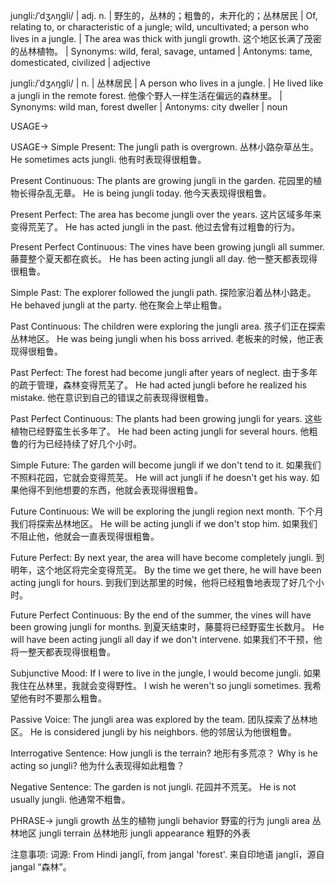 jungli:/ˈdʒʌŋɡli/ | adj. n. | 野生的，丛林的；粗鲁的，未开化的；丛林居民 | Of, relating to, or characteristic of a jungle; wild, uncultivated; a person who lives in a jungle. |  The area was thick with jungli growth. 这个地区长满了茂密的丛林植物。 | Synonyms: wild, feral, savage, untamed | Antonyms: tame, domesticated, civilized | adjective

jungli:/ˈdʒʌŋɡli/ | n. | 丛林居民 | A person who lives in a jungle. | He lived like a jungli in the remote forest. 他像个野人一样生活在偏远的森林里。 | Synonyms: wild man, forest dweller | Antonyms: city dweller | noun


USAGE->

USAGE->
Simple Present:
The jungli path is overgrown.  丛林小路杂草丛生。
He sometimes acts jungli. 他有时表现得很粗鲁。


Present Continuous:
The plants are growing jungli in the garden.  花园里的植物长得杂乱无章。
He is being jungli today. 他今天表现得很粗鲁。


Present Perfect:
The area has become jungli over the years.  这片区域多年来变得荒芜了。
He has acted jungli in the past.  他过去曾有过粗鲁的行为。



Present Perfect Continuous:
The vines have been growing jungli all summer.  藤蔓整个夏天都在疯长。
He has been acting jungli all day. 他一整天都表现得很粗鲁。


Simple Past:
The explorer followed the jungli path. 探险家沿着丛林小路走。
He behaved jungli at the party. 他在聚会上举止粗鲁。



Past Continuous:
The children were exploring the jungli area. 孩子们正在探索丛林地区。
He was being jungli when his boss arrived.  老板来的时候，他正表现得很粗鲁。



Past Perfect:
The forest had become jungli after years of neglect.  由于多年的疏于管理，森林变得荒芜了。
He had acted jungli before he realized his mistake. 他在意识到自己的错误之前表现得很粗鲁。


Past Perfect Continuous:
The plants had been growing jungli for years.  这些植物已经野蛮生长多年了。
He had been acting jungli for several hours.  他粗鲁的行为已经持续了好几个小时。


Simple Future:
The garden will become jungli if we don't tend to it. 如果我们不照料花园，它就会变得荒芜。
He will act jungli if he doesn't get his way.  如果他得不到他想要的东西，他就会表现得很粗鲁。



Future Continuous:
We will be exploring the jungli region next month. 下个月我们将探索丛林地区。
He will be acting jungli if we don't stop him.  如果我们不阻止他，他就会一直表现得很粗鲁。



Future Perfect:
By next year, the area will have become completely jungli. 到明年，这个地区将完全变得荒芜。
By the time we get there, he will have been acting jungli for hours. 到我们到达那里的时候，他将已经粗鲁地表现了好几个小时。



Future Perfect Continuous:
By the end of the summer, the vines will have been growing jungli for months. 到夏天结束时，藤蔓将已经野蛮生长数月。
He will have been acting jungli all day if we don't intervene. 如果我们不干预，他将一整天都表现得很粗鲁。




Subjunctive Mood:
If I were to live in the jungle, I would become jungli. 如果我住在丛林里，我就会变得野性。
I wish he weren't so jungli sometimes. 我希望他有时不要那么粗鲁。




Passive Voice:
The jungli area was explored by the team.  团队探索了丛林地区。
He is considered jungli by his neighbors. 他的邻居认为他很粗鲁。



Interrogative Sentence:
How jungli is the terrain?  地形有多荒凉？
Why is he acting so jungli?  他为什么表现得如此粗鲁？



Negative Sentence:
The garden is not jungli. 花园并不荒芜。
He is not usually jungli. 他通常不粗鲁。


PHRASE->
jungli growth 丛生的植物
jungli behavior 野蛮的行为
jungli area 丛林地区
jungli terrain 丛林地形
jungli appearance  粗野的外表


注意事项:
词源: From Hindi janglī, from jangal 'forest'.  来自印地语 janglī，源自 jangal “森林”。
